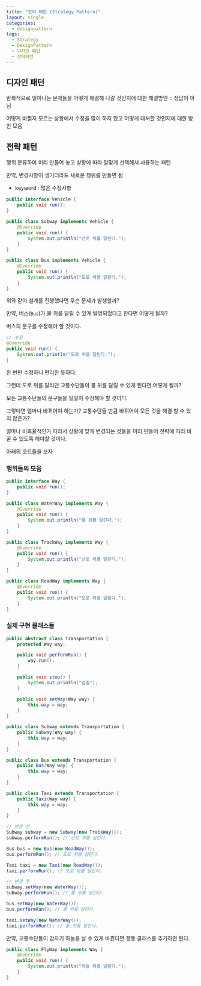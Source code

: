```yaml
---
title: "전략 패턴 (Strategy Pattern)"
layout: single
categories:
  - designpattern
tags:
  - Strategy
  - DesignPattern
  - 디자인 패턴
  - 전략패턴
---
```


## 디자인 패턴
반복적으로 일어나는 문제들을 어떻게 해결해 나갈 것인지에 대한 해결방안 :: 정답이 아님

어떻게 바뀔지 모르는 상황에서 수정을 많이 하지 않고 어떻게 대처할 것인지에 대한 방안 모음

## 전략 패턴
행위 분류하여 미리 만들어 놓고 상황에 따라 알맞게 선택해서 사용하는 패턴

만약, 변경사항이 생기더라도 새로운 행위를 만들면 됨

- keyword : 많은 수정사항

```java
public interface Vehicle {
    public void run();
}

public class Subway implements Vehicle {
    @Override
    public void run() {
        System.out.println("선로 위를 달린다.");
    }
}

public class Bus implements Vehicle {
    @Override
    public void run() {
        System.out.println("도로 위를 달린다.");
    }
}
```

위와 같이 설계를 진행했다면 무슨 문제가 발생할까?

만약, 버스(`Bus`)가 물 위를 달릴 수 있게 발명되었다고 한다면 어떻게 될까?

버스의 문구를 수정해야 할 것이다.

```java
// 수정
@Override
public void run() {
    System.out.println("도로 위를 달린다.");
}
```

한 번만 수정하니 편리한 듯하다.

그런데 도로 위를 달리던 교통수단들이 물 위를 달릴 수 있게 된다면 어떻게 될까?

모든 교통수단들의 문구들을 일일이 수정해야 할 것이다.

그렇다면 얼마나 바뀌어야 하는가? 교통수단들 만큼 바뀌어야 모든 것을 해결 할 수 있지 않은가?

얼마나 비효율적인가 따라서 상황에 맞게 변경되는 것들을 미리 만들어 전략에 따라 바꿀 수 있도록 해야할 것이다.

아래의 코드들을 보자

### 행위들의 모음

```java 
public interface Way {
    public void run();
}

public class WaterWay implements Way {
    @Override
    public void run() {
        System.out.println("물 위를 달린다.");
    }
}

public class TrackWay implements Way {
    @Override
    public void run() {
        System.out.println("선로 위를 달린다.");
    }
}

public class RoadWay implements Way {
    @Override
    public void run() {
        System.out.println("도로 위를 달린다.");
    }
}
```


### 실제 구현 클래스들

```java
public abstract class Transportation {
    protected Way way;

    public void performRun() {
        way.run();
    }

    public void stop() {
        System.out.println("멈춤");
    }

    public void setWay(Way way) {
        this.way = way;
    }
}

public class Subway extends Transportation {
    public Subway(Way way) {
        this.way = way;
    }
}

public class Bus extends Transportation {
    public Bus(Way way) {
        this.way = way;
    }
}

public class Taxi extends Transportation {
    public Taxi(Way way) {
        this.way = way;
    }
}

// 변경 전
Subway subway = new Subway(new TrackWay());
subway.performRun(); // 선로 위를 달린다.

Bus bus = new Bus(new RoadWay());
bus.performRun(); // 도로 위를 달린다.

Taxi taxi = new Taxi(new RoadWay());
taxi.performRun(); // 도로 위를 달린다.

// 변경 후
subway.setWay(new WaterWay());
subway.performRun(); // 물 위를 달린다.

bus.setWay(new WaterWay());
bus.performRun(); // 물 위를 달린다.

taxi.setWay(new WaterWay());
taxi.performRun(); // 물 위를 달린다.
```

만약, 교통수단들이 갑자기 하늘을 날 수 있게 바뀐다면 행동 클래스를 추가하면 된다.

```java
public class FlyWay implements Way {
    @Override
    public void run() {
        System.out.println("하늘 위를 달린다.");
    }
}
```


